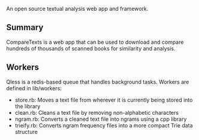 An open source textual analysis web app and framework.

Summary
-------

CompareTexts is a web app that can be used to download and compare hundreds of
thousands of scanned books for similarity and analysis.

Workers
-------

Qless is a redis-based queue that handles background tasks. Workers are defined
in lib/workers:

- store.rb: Moves a text file from wherever it is currently being stored into the library
- clean.rb: Cleans a text file by removing non-alphabetic characters
- ngram.rb: Converts a cleaned text file into ngrams using a cpp library
- trieify.rb: Converts ngram frequency files into a more compact Trie data structure

